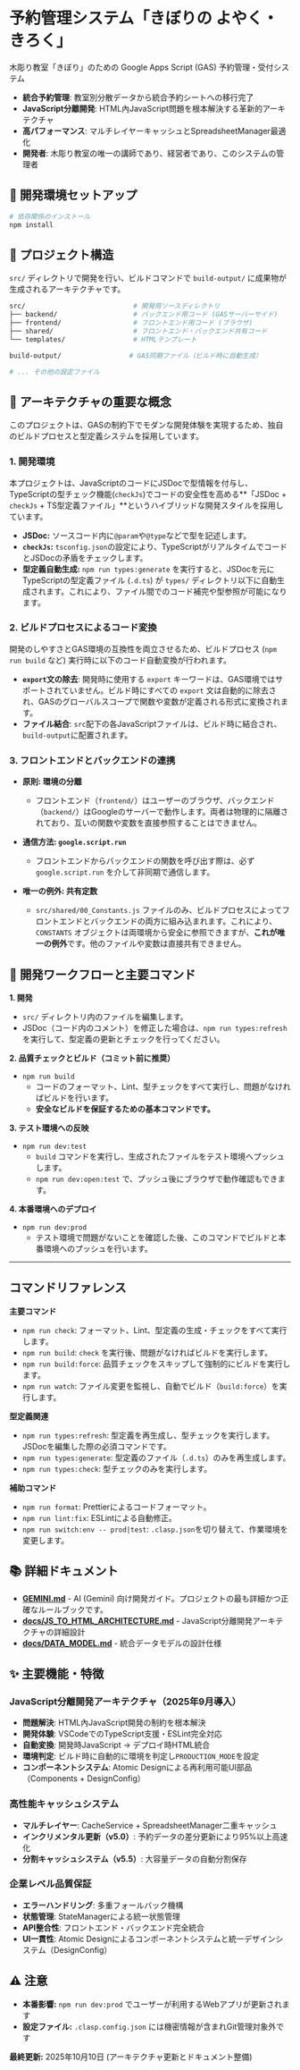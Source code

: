 # 予約管理システム「きぼりの よやく・きろく」

木彫り教室「きぼり」のための Google Apps Script (GAS) 予約管理・受付システム

- **統合予約管理**: 教室別分散データから統合予約シートへの移行完了
- **JavaScript分離開発**: HTML內JavaScript問題を根本解決する革新的アーキテクチャ
- **高パフォーマンス**: マルチレイヤーキャッシュとSpreadsheetManager最適化
- **開発者**: 木彫り教室の唯一の講師であり、経営者であり、このシステムの管理者

## 🚀 **開発環境セットアップ**

```bash
# 依存関係のインストール
npm install
```

## 📁 **プロジェクト構造**

`src/` ディレクトリで開発を行い、ビルドコマンドで `build-output/` に成果物が生成されるアーキテクチャです。

```bash
src/                           # 開発用ソースディレクトリ
├── backend/                   # バックエンド用コード (GASサーバーサイド)
├── frontend/                  # フロントエンド用コード (ブラウザ)
├── shared/                    # フロントエンド・バックエンド共有コード
└── templates/                 # HTMLテンプレート

build-output/                 # GAS同期ファイル（ビルド時に自動生成）

# ... その他の設定ファイル
```

## 🌟 **アーキテクチャの重要な概念**

このプロジェクトは、GASの制約下でモダンな開発体験を実現するため、独自のビルドプロセスと型定義システムを採用しています。

### 1. 開発環境

本プロジェクトは、JavaScriptのコードにJSDocで型情報を付与し、TypeScriptの型チェック機能(`checkJs`)でコードの安全性を高める**「JSDoc + `checkJs` + TS型定義ファイル」**というハイブリッドな開発スタイルを採用しています。

- **JSDoc:** ソースコード内に`@param`や`@type`などで型を記述します。
- **`checkJs`:** `tsconfig.json`の設定により、TypeScriptがリアルタイムでコードとJSDocの矛盾をチェックします。
- **型定義自動生成:** `npm run types:generate` を実行すると、JSDocを元にTypeScriptの型定義ファイル (`.d.ts`) が `types/` ディレクトリ以下に自動生成されます。これにより、ファイル間でのコード補完や型参照が可能になります。

### 2. ビルドプロセスによるコード変換

開発のしやすさとGAS環境の互換性を両立させるため、ビルドプロセス (`npm run build` など) 実行時に以下のコード自動変換が行われます。

- **`export`文の除去**: 開発時に使用する `export` キーワードは、GAS環境ではサポートされていません。ビルド時にすべての `export` 文は自動的に除去され、GASのグローバルスコープで関数や変数が定義される形式に変換されます。
- **ファイル結合**: `src`配下の各JavaScriptファイルは、ビルド時に結合され、`build-output`に配置されます。

### 3. フロントエンドとバックエンドの連携

- **原則: 環境の分離**
  - フロントエンド（`frontend/`）はユーザーのブラウザ、バックエンド（`backend/`）はGoogleのサーバーで動作します。両者は物理的に隔離されており、互いの関数や変数を直接参照することはできません。

- **通信方法: `google.script.run`**
  - フロントエンドからバックエンドの関数を呼び出す際は、必ず `google.script.run` を介して非同期で通信します。

- **唯一の例外: 共有定数**
  - `src/shared/00_Constants.js` ファイルのみ、ビルドプロセスによってフロントエンドとバックエンドの両方に組み込まれます。これにより、`CONSTANTS` オブジェクトは両環境から安全に参照できますが、**これが唯一の例外**です。他のファイルや変数は直接共有できません。

## 🧪 **開発ワークフローと主要コマンド**

**1. 開発**

- `src/` ディレクトリ内のファイルを編集します。
- JSDoc（コード内のコメント）を修正した場合は、`npm run types:refresh` を実行して、型定義の更新とチェックを行ってください。

**2. 品質チェックとビルド（コミット前に推奨）**

- `npm run build`
  - コードのフォーマット、Lint、型チェックをすべて実行し、問題がなければビルドを行います。
  - **安全なビルドを保証するための基本コマンドです。**

**3. テスト環境への反映**

- `npm run dev:test`
  - `build` コマンドを実行し、生成されたファイルをテスト環境へプッシュします。
  - `npm run dev:open:test` で、プッシュ後にブラウザで動作確認もできます。

**4. 本番環境へのデプロイ**

- `npm run dev:prod`
  - テスト環境で問題がないことを確認した後、このコマンドでビルドと本番環境へのプッシュを行います。

---

## コマンドリファレンス

**主要コマンド**

- `npm run check`: フォーマット、Lint、型定義の生成・チェックをすべて実行します。
- `npm run build`: `check` を実行後、問題がなければビルドを実行します。
- `npm run build:force`: 品質チェックをスキップして強制的にビルドを実行します。
- `npm run watch`: ファイル変更を監視し、自動でビルド（`build:force`）を実行します。

**型定義関連**

- `npm run types:refresh`: 型定義を再生成し、型チェックを実行します。JSDocを編集した際の必須コマンドです。
- `npm run types:generate`: 型定義のファイル（`.d.ts`）のみを再生成します。
- `npm run types:check`: 型チェックのみを実行します。

**補助コマンド**

- `npm run format`: Prettierによるコードフォーマット。
- `npm run lint:fix`: ESLintによる自動修正。
- `npm run switch:env -- prod|test`: `.clasp.json`を切り替えて、作業環境を変更します。

## 📚 **詳細ドキュメント**

- **[GEMINI.md](GEMINI.md)** - AI (Gemini) 向け開発ガイド。プロジェクトの最も詳細かつ正確なルールブックです。
- **[docs/JS_TO_HTML_ARCHITECTURE.md](docs/JS_TO_HTML_ARCHITECTURE.md)** - JavaScript分離開発アーキテクチャの詳細設計
- **[docs/DATA_MODEL.md](docs/DATA_MODEL.md)** - 統合データモデルの設計仕様

## ✨ **主要機能・特徴**

### JavaScript分離開発アーキテクチャ（2025年9月導入）

- **問題解決**: HTML內JavaScript開発の制約を根本解決
- **開発体験**: VSCodeでのTypeScript支援・ESLint完全対応
- **自動変換**: 開発時JavaScript → デプロイ時HTML統合
- **環境判定**: ビルド時に自動的に環境を判定し`PRODUCTION_MODE`を設定
- **コンポーネントシステム**: Atomic Designによる再利用可能UI部品（Components + DesignConfig）

### 高性能キャッシュシステム

- **マルチレイヤー**: CacheService + SpreadsheetManager二重キャッシュ
- **インクリメンタル更新（v5.0）**: 予約データの差分更新により95%以上高速化
- **分割キャッシュシステム（v5.5）**: 大容量データの自動分割保存

### 企業レベル品質保証

- **エラーハンドリング**: 多重フォールバック機構
- **状態管理**: StateManagerによる統一状態管理
- **API整合性**: フロントエンド・バックエンド完全統合
- **UI一貫性**: Atomic Designによるコンポーネントシステムと統一デザインシステム（DesignConfig）

## ⚠️ **注意**

- **本番影響:** `npm run dev:prod` でユーザーが利用するWebアプリが更新されます
- **設定ファイル:** `.clasp.config.json` には機密情報が含まれGit管理対象外です

**最終更新:** 2025年10月10日 (アーキテクチャ更新とドキュメント整備)